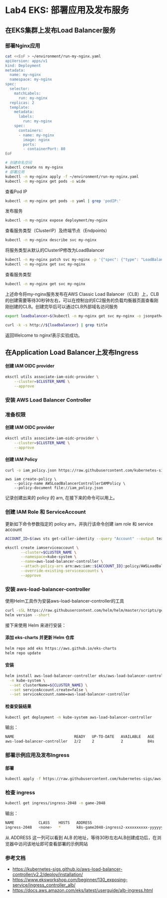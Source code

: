 # Lab4 EKS: 部署应用及发布服务

## 在EKS集群上发布Load Balancer服务

### 部署Nginx应用

```bash
cat <<EoF > ~/environment/run-my-nginx.yaml
apiVersion: apps/v1
kind: Deployment
metadata:
  name: my-nginx
  namespace: my-nginx
spec:
  selector:
    matchLabels:
      run: my-nginx
  replicas: 2
  template:
    metadata:
      labels:
        run: my-nginx
    spec:
      containers:
      - name: my-nginx
        image: nginx
        ports:
        - containerPort: 80
EoF

# 创建命名空间
kubectl create ns my-nginx
# 部署应用
kubectl -n my-nginx apply -f ~/environment/run-my-nginx.yaml
kubectl -n my-nginx get pods -o wide
```

查看Pod IP

```bash
kubectl -n my-nginx get pods -o yaml | grep 'podIP:'
```

发布服务

```bash
kubectl -n my-nginx expose deployment/my-nginx
```

查看服务类型（ClusterIP）及终端节点（Endpoints）

```bash
kubectl -n my-nginx describe svc my-nginx
```

将服务类型从默认的ClusterIP修改为LoadBalancer

```bash
kubectl -n my-nginx patch svc my-nginx -p '{"spec": {"type": "LoadBalancer"}}'
kubectl -n my-nginx get svc my-nginx
```

查看服务类型

```bash
kubectl -n my-nginx get svc my-nginx
```

上述命令将my-nginx服务发布在AWS Classic Load Balancer（CLB）上，CLB的创建需要等待30秒钟左右，可以在控制台的EC2服务的负载均衡器页面查看刚刚创建的CLB。创建完毕后可以通过CLB外部域名访问服务

```bash
export loadbalancer=$(kubectl -n my-nginx get svc my-nginx -o jsonpath='{.status.loadBalancer.ingress[*].hostname}')

curl -k -s http://${loadbalancer} | grep title
```

返回Welcome to nginx!表示实验成功。

## 在Application Load Balancer上发布Ingress

#### 创建 IAM OIDC provider

```bash
eksctl utils associate-iam-oidc-provider \
    --cluster=$CLUSTER_NAME \
    --approve
```

#### 

### 安装 AWS Load Balancer Controller

### 准备权限

#### 创建 IAM OIDC provider

```bash
eksctl utils associate-iam-oidc-provider \
    --cluster=$CLUSTER_NAME \
    --approve
```

#### 创建 IAM Policy


```bash
curl -o iam_policy.json https://raw.githubusercontent.com/kubernetes-sigs/aws-load-balancer-controller/v2.3.0/docs/install/iam_policy.json
```

```
aws iam create-policy \
    --policy-name AWSLoadBalancerControllerIAMPolicy \
    --policy-document file://iam_policy.json
```

记录创建出来的 policy 的 arn, 在接下来的命令可以用上。

### 创建 IAM Role 和 ServiceAccount 

更新如下命令参数指定的 policy arn，并执行该命令创建 iam role 和 service account

```bash
ACCOUNT_ID=$(aws sts get-caller-identity --query "Account" --output text)

eksctl create iamserviceaccount \
       --cluster=$CLUSTER_NAME \
       --namespace=kube-system \
       --name=aws-load-balancer-controller \
       --attach-policy-arn arn:aws:iam::${ACCOUNT_ID}:policy/AWSLoadBalancerControllerIAMPolicy \
       --override-existing-serviceaccounts \
       --approve
```


### 安装 aws-load-balancer-controller

使用Helm工具作为安装aws-load-balancer-controller的工具

```bash
curl -sSL https://raw.githubusercontent.com/helm/helm/master/scripts/get-helm-3 | bash
helm version --short
```

接下来使用 Helm 来进行安装：

#### 添加 eks-charts 并更新 Helm 仓库

```bash
helm repo add eks https://aws.github.io/eks-charts
helm repo update
```
#### 安装

```bash
helm install aws-load-balancer-controller eks/aws-load-balancer-controller \
  -n kube-system \
  --set clusterName=${CLUSTER_NAME} \
  --set serviceAccount.create=false \
  --set serviceAccount.name=aws-load-balancer-controller 
```

#### 检查安装结果

```bash
kubectl get deployment -n kube-system aws-load-balancer-controller
```

输出：
```bash
NAME                           READY   UP-TO-DATE   AVAILABLE   AGE
aws-load-balancer-controller   2/2     2            2           84s
```



### 部署示例应用及发布Ingress

#### 部署

```bash
kubectl apply -f https://raw.githubusercontent.com/kubernetes-sigs/aws-load-balancer-controller/v2.3.0/docs/examples/2048/2048_full.yaml
```

### 检查 ingress
```bash
kubectl get ingress/ingress-2048 -n game-2048
```

输出：
```bash
NAME           CLASS    HOSTS   ADDRESS                                                                   PORTS   AGE
ingress-2048   <none>   *       k8s-game2048-ingress2-xxxxxxxxxx-yyyyyyyyyy.us-west-2.elb.amazonaws.com   80      2m32s
```

从 ADDRESS 这一列可以看到 ALB 的地址，等待30秒左右ALB创建成功后，在浏览器中访问该地址即可查看部署的示例网站

### 参考文档

- https://kubernetes-sigs.github.io/aws-load-balancer-controller/v2.2/deploy/installation/
- https://www.eksworkshop.com/beginner/130_exposing-service/ingress_controller_alb/
- https://docs.aws.amazon.com/eks/latest/userguide/alb-ingress.html